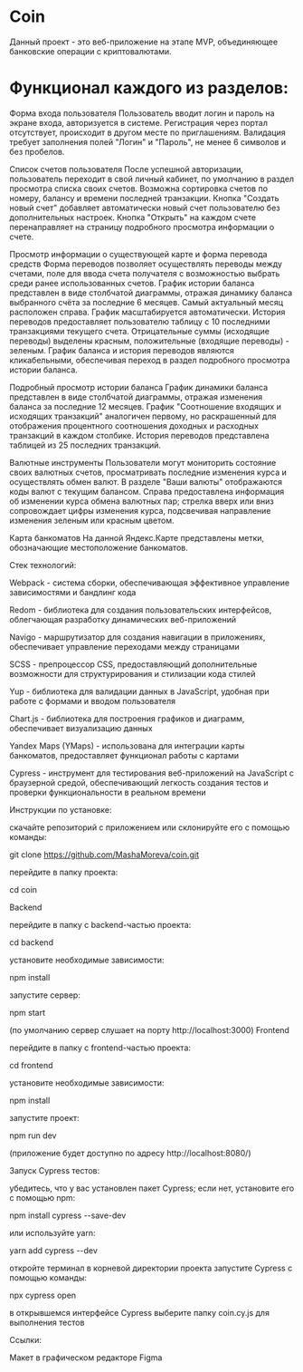 # Coin
Данный проект - это веб-приложение на этапе MVP, объединяющее банковские операции с криптовалютами.

# Функционал каждого из разделов:

Форма входа пользователя
Пользователь вводит логин и пароль на экране входа, авторизуется в системе. Регистрация через портал отсутствует, происходит в другом месте по приглашениям. Валидация требует заполнения полей "Логин" и "Пароль", не менее 6 символов и без пробелов.

Список счетов пользователя
После успешной авторизации, пользователь переходит в свой личный кабинет, по умолчанию в раздел просмотра списка своих счетов. Возможна сортировка счетов по номеру, балансу и времени последней транзакции.
Кнопка "Создать новый счет" добавляет автоматически новый счет пользователю без дополнительных настроек.
Кнопка "Открыть" на каждом счете перенаправляет на страницу подробного просмотра информации о счете.

Просмотр информации о существующей карте и форма перевода средств
Форма переводов позволяет осуществлять переводы между счетами, поле для ввода счета получателя c возможностью выбрать среди ранее использованных счетов.
График истории баланса представлен в виде столбчатой диаграммы, отражая динамику баланса выбранного счёта за последние 6 месяцев. Самый актуальный месяц расположен справа. График масштабируется автоматически.
История переводов предоставляет пользователю таблицу с 10 последними транзакциями текущего счета. Отрицательные суммы (исходящие переводы) выделены красным, положительные (входящие переводы) - зеленым.
График баланса и история переводов являются кликабельными, обеспечивая переход в раздел подробного просмотра истории баланса.

Подробный просмотр истории баланса
График динамики баланса представлен в виде столбчатой диаграммы, отражая изменения баланса за последние 12 месяцев.
График "Соотношение входящих и исходящих транзакций" аналогичен первому, но раскрашенный для отображения процентного соотношения доходных и расходных транзакций в каждом столбике.
История переводов представлена таблицей из 25 последних транзакций.

Валютные инструменты
Пользователи могут мониторить состояние своих валютных счетов, просматривать последние изменения курса и осуществлять обмен валют.
В разделе "Ваши валюты" отображаются коды валют с текущим балансом.
Справа предоставлена информация об изменении курса обмена валютных пар; стрелка вверх или вниз сопровождает цифры изменения курса, подсвечивая направление изменения зеленым или красным цветом.

Карта банкоматов
На данной Яндекс.Карте представлены метки, обозначающие местоположение банкоматов.

Стек технологий:

Webpack - система сборки, обеспечивающая эффективное управление зависимостями и бандлинг кода

Redom - библиотека для создания пользовательских интерфейсов, облегчающая разработку динамических веб-приложений

Navigo - маршрутизатор для создания навигации в приложениях, обеспечивает управление переходами между страницами

SCSS - препроцессор CSS, предоставляющий дополнительные возможности для структурирования и стилизации кода стилей

Yup - библиотека для валидации данных в JavaScript, удобная при работе с формами и вводом пользователя

Chart.js - библиотека для построения графиков и диаграмм, обеспечивает визуализацию данных

Yandex Maps (YMaps) - использована для интеграции карты банкоматов, предоставляет функционал работы с картами

Cypress - инструмент для тестирования веб-приложений на JavaScript с браузерной средой, обеспечивающий легкость создания тестов и проверки функциональности в реальном времени


Инструкции по установке:

cкачайте репозиторий с приложением или склонируйте его с помощью команды:

git clone https://github.com/MashaMoreva/coin.git

перейдите в папку проекта:

cd coin

Backend

перейдите в папку с backend-частью проекта:

cd backend

установите необходимые зависимости:

npm install

запустите сервер:

npm start

(по умолчанию сервер слушает на порту http://localhost:3000)
Frontend

перейдите в папку с frontend-частью проекта:

cd frontend

установите необходимые зависимости:

npm install

запустите проект:

npm run dev

(приложение будет доступно по адресу http://localhost:8080/)

Запуск Cypress тестов:

убедитесь, что у вас установлен пакет Cypress; если нет, установите его с помощью
npm:

npm install cypress --save-dev

или используйте yarn:

yarn add cypress --dev

откройте терминал в корневой директории проекта
запустите Cypress с помощью команды:

npx cypress open



в открывшемся интерфейсе Cypress выберите папку coin.cy.js для выполнения тестов


Ссылки:

Макет в графическом редакторе Figma
